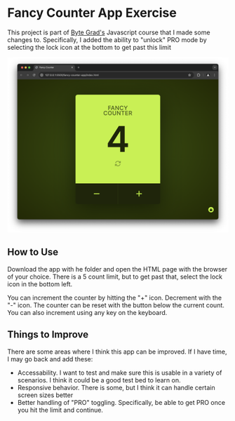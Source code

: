 # Fancy Counter App Exercise

This project is part of [Byte Grad's](https://bytegrad.com/) Javascript course that I made some changes to. Specifically, I added the ability to "unlock" PRO mode by selecting the lock icon at the bottom to get past this limit

![counter-app-example-with-count-3](meta/fancy-counter-example.png)

## How to Use

Download the app with he folder and open the HTML page with the browser of your choice. There is a 5 count limit, but to get past that, select the lock icon in the bottom left.

You can increment the counter by hitting the "+" icon. Decrement with the "-" icon. The counter can be reset with the button below the current count. You can also increment using any key on the keyboard.

## Things to Improve

There are some areas where I think this app can be improved. If I have time, I may go back and add these:

- Accessability. I want to test and make sure this is usable in a variety of scenarios. I think it could be a good test bed to learn on.
- Responsive behavior. There is some, but I think it can handle certain screen sizes better
- Better handling of "PRO" toggling. Specifically, be able to get PRO once you hit the limit and continue.
